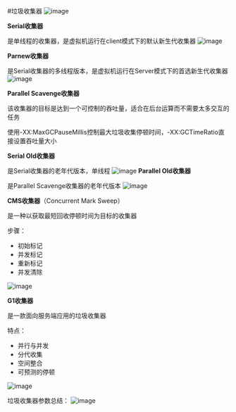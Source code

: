 #垃圾收集器
![image]()

**Serial收集器**

是单线程的收集器，是虚拟机运行在client模式下的默认新生代收集器
![image]()

**Parnew收集器**

是Serial收集器的多线程版本，是虚拟机运行在Server模式下的首选新生代收集器
![image]()

**Parallel Scavenge收集器**

该收集器的目标是达到一个可控制的吞吐量，适合在后台运算而不需要太多交互的任务

使用-XX:MaxGCPauseMillis控制最大垃圾收集停顿时间，-XX:GCTimeRatio直接设置吞吐量大小

**Serial Old收集器**

是Serial收集器的老年代版本，单线程
![image]()
**Parallel Old收集器**

是Parallel Scavenge收集器的老年代版本
![image]()

**CMS收集器**（Concurrent Mark Sweep）

是一种以获取最短回收停顿时间为目标的收集器

步骤：
* 初始标记
* 并发标记
* 重新标记
* 并发清除

![image]()

**G1收集器**

是一款面向服务端应用的垃圾收集器

特点：
* 并行与并发
* 分代收集
* 空间整合
* 可预测的停顿

![image]()

垃圾收集器参数总结：
![image]()





